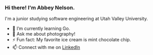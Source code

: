 ### Hi there! I'm Abbey Nelson.

I'm a junior studying software engineering at Utah Valley University.

- 🌱 I’m currently learning Go.
- 💬 Ask me about photography!
- ⚡ Fun fact: My favorite ice cream is mint chocolate chip.
- 📫 Connect with me on [LinkedIn](https://www.linkedin.com/in/abbeynels/)

<!--
**abbeynels/abbeynels** is a ✨ _special_ ✨ repository because its `README.md` (this file) appears on your GitHub profile.

Here are some ideas to get you started:

- 🔭 I’m currently working on ...
- 🌱 I’m currently learning ...
- 👯 I’m looking to collaborate on ...
- 🤔 I’m looking for help with ...
- 💬 Ask me about ...
- 📫 How to reach me: ...
- ⚡ Fun fact: ...
-->

